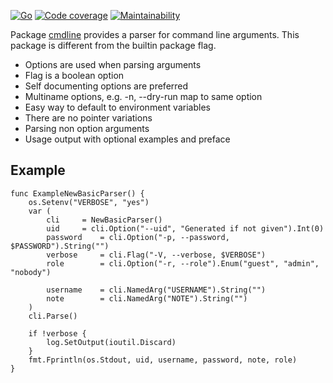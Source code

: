 <!-- Generated by doc_test.go, DO NOT EDIT! -->

[![Go](https://github.com/gregoryv/cmdline/actions/workflows/go.yml/badge.svg)](https://github.com/gregoryv/cmdline/actions/workflows/go.yml)
[![Code coverage](https://codecov.io/gh/gregoryv/cmdline/branch/master/graph/badge.svg)](https://codecov.io/gh/gregoryv/cmdline)
[![Maintainability](https://api.codeclimate.com/v1/badges/d1e0ac639370f6fc982e/maintainability)](https://codeclimate.com/github/gregoryv/cmdline/maintainability)


Package [cmdline](https://pkg.go.dev/pkg/github.com/gregoryv/cmdline) provides a parser for command line arguments.
This package is different from the builtin package flag.
- Options are used when parsing arguments
- Flag is a boolean option
- Self documenting options are preferred
- Multiname options, e.g. -n, --dry-run map to same option
- Easy way to default to environment variables
- There are no pointer variations
- Parsing non option arguments
- Usage output with optional examples and preface

## Example

    func ExampleNewBasicParser() {
    	os.Setenv("VERBOSE", "yes")
    	var (
    		cli		= NewBasicParser()
    		uid		= cli.Option("--uid", "Generated if not given").Int(0)
    		password	= cli.Option("-p, --password, $PASSWORD").String("")
    		verbose		= cli.Flag("-V, --verbose, $VERBOSE")
    		role		= cli.Option("-r, --role").Enum("guest", "admin", "nobody")
    
    		username	= cli.NamedArg("USERNAME").String("")
    		note		= cli.NamedArg("NOTE").String("")
    	)
    	cli.Parse()
    
    	if !verbose {
    		log.SetOutput(ioutil.Discard)
    	}
    	fmt.Fprintln(os.Stdout, uid, username, password, note, role)
    }

